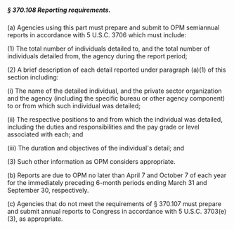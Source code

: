 ##### § 370.108 Reporting requirements. #####

(a) Agencies using this part must prepare and submit to OPM semiannual reports in accordance with 5 U.S.C. 3706 which must include:

(1) The total number of individuals detailed to, and the total number of individuals detailed from, the agency during the report period;

(2) A brief description of each detail reported under paragraph (a)(1) of this section including:

(i) The name of the detailed individual, and the private sector organization and the agency (including the specific bureau or other agency component) to or from which such individual was detailed;

(ii) The respective positions to and from which the individual was detailed, including the duties and responsibilities and the pay grade or level associated with each; and

(iii) The duration and objectives of the individual's detail; and

(3) Such other information as OPM considers appropriate.

(b) Reports are due to OPM no later than April 7 and October 7 of each year for the immediately preceding 6-month periods ending March 31 and September 30, respectively.

(c) Agencies that do not meet the requirements of § 370.107 must prepare and submit annual reports to Congress in accordance with 5 U.S.C. 3703(e)(3), as appropriate.